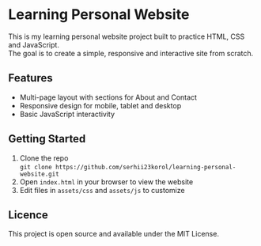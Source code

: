 # Learning Personal Website

This is my learning personal website project built to practice HTML, CSS and JavaScript.  
The goal is to create a simple, responsive and interactive site from scratch.

## Features

- Multi-page layout with sections for About and Contact
- Responsive design for mobile, tablet and desktop
- Basic JavaScript interactivity

## Getting Started

1. Clone the repo  
   `git clone https://github.com/serhii23korol/learning-personal-website.git`
2. Open `index.html` in your browser to view the website
3. Edit files in `assets/css` and `assets/js` to customize

## Licence

This project is open source and available under the MIT License.

